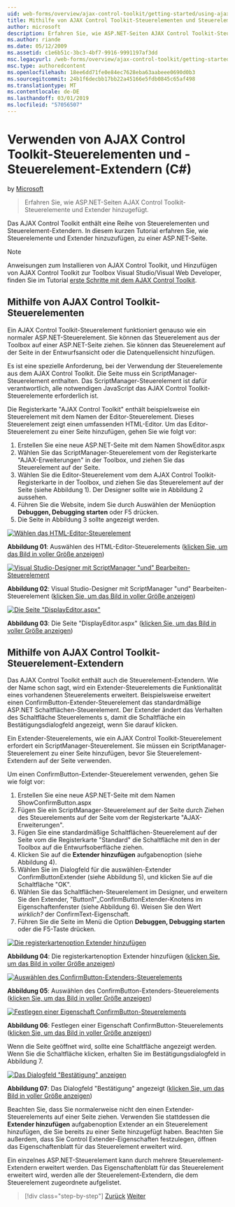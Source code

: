 ```yaml
---
uid: web-forms/overview/ajax-control-toolkit/getting-started/using-ajax-control-toolkit-controls-and-control-extenders-cs
title: Mithilfe von AJAX Control Toolkit-Steuerelementen und Steuerelement-Extendern (c#) | Microsoft-Dokumentation
author: microsoft
description: Erfahren Sie, wie ASP.NET-Seiten AJAX Control Toolkit-Steuerelemente und Extender hinzugefügt.
ms.author: riande
ms.date: 05/12/2009
ms.assetid: c1e6b51c-3bc3-4bf7-9916-9991197af3dd
msc.legacyurl: /web-forms/overview/ajax-control-toolkit/getting-started/using-ajax-control-toolkit-controls-and-control-extenders-cs
msc.type: authoredcontent
ms.openlocfilehash: 18ee6dd71fe0e84ec7628eba63aabeee0690d0b3
ms.sourcegitcommit: 24b1f6decbb17bb22a45166e5fdb0845c65af498
ms.translationtype: MT
ms.contentlocale: de-DE
ms.lasthandoff: 03/01/2019
ms.locfileid: "57056507"
---
```

<a name="using-ajax-control-toolkit-controls-and-control-extenders-c"></a>Verwenden von AJAX Control Toolkit-Steuerelementen und -Steuerelement-Extendern (C#)
====================
by [Microsoft](https://github.com/microsoft)

> Erfahren Sie, wie ASP.NET-Seiten AJAX Control Toolkit-Steuerelemente und Extender hinzugefügt.


Das AJAX Control Toolkit enthält eine Reihe von Steuerelementen und Steuerelement-Extendern. In diesem kurzen Tutorial erfahren Sie, wie Steuerelemente und Extender hinzuzufügen, zu einer ASP.NET-Seite.

> [!NOTE] 
> 
> Anweisungen zum Installieren von AJAX Control Toolkit, und Hinzufügen von AJAX Control Toolkit zur Toolbox Visual Studio/Visual Web Developer, finden Sie im Tutorial [erste Schritte mit dem AJAX Control Toolkit](get-started-with-the-ajax-control-toolkit-cs.md).


## <a name="using-ajax-control-toolkit-controls"></a>Mithilfe von AJAX Control Toolkit-Steuerelementen

Ein AJAX Control Toolkit-Steuerelement funktioniert genauso wie ein normaler ASP.NET-Steuerelement. Sie können das Steuerelement aus der Toolbox auf einer ASP.NET-Seite ziehen. Sie können das Steuerelement auf der Seite in der Entwurfsansicht oder die Datenquellensicht hinzufügen.

Es ist eine spezielle Anforderung, bei der Verwendung der Steuerelemente aus dem AJAX Control Toolkit. Die Seite muss ein ScriptManager-Steuerelement enthalten. Das ScriptManager-Steuerelement ist dafür verantwortlich, alle notwendigen JavaScript das AJAX Control Toolkit-Steuerelemente erforderlich ist.

Die Registerkarte "AJAX Control Toolkit" enthält beispielsweise ein Steuerelement mit dem Namen der Editor-Steuerelement. Dieses Steuerelement zeigt einen umfassenden HTML-Editor. Um das Editor-Steuerelement zu einer Seite hinzufügen, gehen Sie wie folgt vor:

1. Erstellen Sie eine neue ASP.NET-Seite mit dem Namen ShowEditor.aspx
2. Wählen Sie das ScriptManager-Steuerelement vom der Registerkarte "AJAX-Erweiterungen" in der Toolbox, und ziehen Sie das Steuerelement auf der Seite.
3. Wählen Sie die Editor-Steuerelement vom dem AJAX Control Toolkit-Registerkarte in der Toolbox, und ziehen Sie das Steuerelement auf der Seite (siehe Abbildung 1). Der Designer sollte wie in Abbildung 2 aussehen.
4. Führen Sie die Website, indem Sie durch Auswählen der Menüoption **Debuggen, Debugging starten** oder F5 drücken.
5. Die Seite in Abbildung 3 sollte angezeigt werden.


[![Wählen das HTML-Editor-Steuerelement](using-ajax-control-toolkit-controls-and-control-extenders-cs/_static/image1.jpg)](using-ajax-control-toolkit-controls-and-control-extenders-cs/_static/image1.png)

**Abbildung 01**: Auswählen des HTML-Editor-Steuerelements ([klicken Sie, um das Bild in voller Größe anzeigen](using-ajax-control-toolkit-controls-and-control-extenders-cs/_static/image2.png))


[![Visual Studio-Designer mit ScriptManager "und" Bearbeiten-Steuerelement](using-ajax-control-toolkit-controls-and-control-extenders-cs/_static/image2.jpg)](using-ajax-control-toolkit-controls-and-control-extenders-cs/_static/image3.png)

**Abbildung 02**: Visual Studio-Designer mit ScriptManager "und" Bearbeiten-Steuerelement ([klicken Sie, um das Bild in voller Größe anzeigen](using-ajax-control-toolkit-controls-and-control-extenders-cs/_static/image4.png))


[![Die Seite "DisplayEditor.aspx"](using-ajax-control-toolkit-controls-and-control-extenders-cs/_static/image3.jpg)](using-ajax-control-toolkit-controls-and-control-extenders-cs/_static/image5.png)

**Abbildung 03**: Die Seite "DisplayEditor.aspx" ([klicken Sie, um das Bild in voller Größe anzeigen](using-ajax-control-toolkit-controls-and-control-extenders-cs/_static/image6.png))


## <a name="using-ajax-control-toolkit-control-extenders"></a>Mithilfe von AJAX Control Toolkit-Steuerelement-Extendern

Das AJAX Control Toolkit enthält auch die Steuerelement-Extendern. Wie der Name schon sagt, wird ein Extender-Steuerelements die Funktionalität eines vorhandenen Steuerelements erweitert. Beispielsweise erweitert einen ConfirmButton-Extender-Steuerelement das standardmäßige ASP.NET Schaltflächen-Steuerelement. Der Extender ändert das Verhalten des Schaltfläche Steuerelements s, damit die Schaltfläche ein Bestätigungsdialogfeld angezeigt, wenn Sie darauf klicken.

Ein Extender-Steuerelements, wie ein AJAX Control Toolkit-Steuerelement erfordert ein ScriptManager-Steuerelement. Sie müssen ein ScriptManager-Steuerelement zu einer Seite hinzufügen, bevor Sie Steuerelement-Extendern auf der Seite verwenden.

Um einen ConfirmButton-Extender-Steuerelement verwenden, gehen Sie wie folgt vor:

1. Erstellen Sie eine neue ASP.NET-Seite mit dem Namen ShowConfirmButton.aspx
2. Fügen Sie ein ScriptManager-Steuerelement auf der Seite durch Ziehen des Steuerelements auf der Seite vom der Registerkarte "AJAX-Erweiterungen".
3. Fügen Sie eine standardmäßige Schaltflächen-Steuerelement auf der Seite vom die Registerkarte "Standard" die Schaltfläche mit den in der Toolbox auf die Entwurfsoberfläche ziehen.
4. Klicken Sie auf die **Extender hinzufügen** aufgabenoption (siehe Abbildung 4).
5. Wählen Sie im Dialogfeld für die auswählen-Extender ConfirmButtonExtender (siehe Abbildung 5), und klicken Sie auf die Schaltfläche "OK".
6. Wählen Sie das Schaltflächen-Steuerelement im Designer, und erweitern Sie den Extender, "Button1"\_ConfirmButtonExtender-Knotens im Eigenschaftenfenster (siehe Abbildung 6). Weisen Sie den Wert *wirklich?* der ConfirmText-Eigenschaft.
7. Führen Sie die Seite im Menü die Option **Debuggen, Debugging starten** oder die F5-Taste drücken.


[![Die registerkartenoption Extender hinzufügen](using-ajax-control-toolkit-controls-and-control-extenders-cs/_static/image4.jpg)](using-ajax-control-toolkit-controls-and-control-extenders-cs/_static/image7.png)

**Abbildung 04**: Die registerkartenoption Extender hinzufügen ([klicken Sie, um das Bild in voller Größe anzeigen](using-ajax-control-toolkit-controls-and-control-extenders-cs/_static/image8.png))


[![Auswählen des ConfirmButton-Extenders-Steuerelements](using-ajax-control-toolkit-controls-and-control-extenders-cs/_static/image5.jpg)](using-ajax-control-toolkit-controls-and-control-extenders-cs/_static/image9.png)

**Abbildung 05**: Auswählen des ConfirmButton-Extenders-Steuerelements ([klicken Sie, um das Bild in voller Größe anzeigen](using-ajax-control-toolkit-controls-and-control-extenders-cs/_static/image10.png))


[![Festlegen einer Eigenschaft ConfirmButton-Steuerelements](using-ajax-control-toolkit-controls-and-control-extenders-cs/_static/image6.jpg)](using-ajax-control-toolkit-controls-and-control-extenders-cs/_static/image11.png)

**Abbildung 06**: Festlegen einer Eigenschaft ConfirmButton-Steuerelements ([klicken Sie, um das Bild in voller Größe anzeigen](using-ajax-control-toolkit-controls-and-control-extenders-cs/_static/image12.png))


Wenn die Seite geöffnet wird, sollte eine Schaltfläche angezeigt werden. Wenn Sie die Schaltfläche klicken, erhalten Sie im Bestätigungsdialogfeld in Abbildung 7.


[![Das Dialogfeld "Bestätigung" anzeigen](using-ajax-control-toolkit-controls-and-control-extenders-cs/_static/image7.jpg)](using-ajax-control-toolkit-controls-and-control-extenders-cs/_static/image13.png)

**Abbildung 07**: Das Dialogfeld "Bestätigung" angezeigt ([klicken Sie, um das Bild in voller Größe anzeigen](using-ajax-control-toolkit-controls-and-control-extenders-cs/_static/image14.png))


Beachten Sie, dass Sie normalerweise nicht den einen Extender-Steuerelements auf einer Seite ziehen. Verwenden Sie stattdessen die **Extender hinzufügen** aufgabenoption Extender an ein Steuerelement hinzufügen, die Sie bereits zu einer Seite hinzugefügt haben. Beachten Sie außerdem, dass Sie Control Extender-Eigenschaften festzulegen, öffnen das Eigenschaftenblatt für das Steuerelement erweitert wird.

Ein einzelnes ASP.NET-Steuerelement kann durch mehrere Steuerelement-Extendern erweitert werden. Das Eigenschaftenblatt für das Steuerelement erweitert wird, werden alle der Steuerelement-Extendern, die dem Steuerelement zugeordnete aufgelistet.

> [!div class="step-by-step"]
> [Zurück](get-started-with-the-ajax-control-toolkit-cs.md)
> [Weiter](creating-a-custom-ajax-control-toolkit-control-extender-cs.md)
